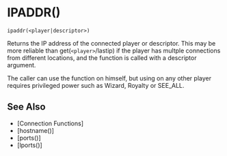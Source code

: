 # IPADDR()
`ipaddr(<player|descriptor>)`

  Returns the IP address of the connected player or descriptor. This may be more reliable than get(`<player>`/lastip) if the player has multple connections from different locations, and the function is called with a descriptor argument.

  The caller can use the function on himself, but using on any other player requires privileged power such as Wizard, Royalty or SEE_ALL.


## See Also
- [Connection Functions]
- [hostname()]
- [ports()]
- [lports()]

